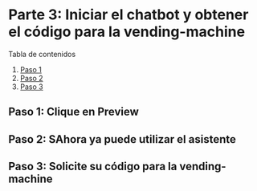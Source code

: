 # Parte 3: Iniciar el chatbot y obtener el código para la vending-machine

Tabla de contenidos
1. [Paso 1](#1-step-1)
2. [Paso 2](#2-step-2)
3. [Paso 3](#3-step-3)

<a name="1-step-1"></a>
## Paso 1: Clique en Preview


<a name="1-step-2"></a>
## Paso 2: SAhora ya puede utilizar el asistente


<a name="1-step-3"></a>
## Paso 3: Solicite su código para la vending-machine







